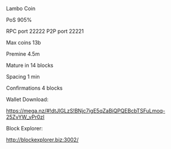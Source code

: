 Lambo Coin

PoS 905%

RPC port 22222 P2P port 22221

Max coins 13b

Premine 4.5m

Mature in 14 blocks

Spacing 1 min

Confirmations 4 blocks

Wallet Download:

https://mega.nz/#!dtJlGLzS!BNjc7igE5qZaBiQPQEBcbTSFuLmoq-25ZvYW_vPr0zI

Block Explorer:

http://blockexplorer.biz:3002/

